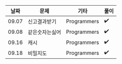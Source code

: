 | 날짜  | 문제           | 기타        | 풀이               |
| ----- | -------------- | ----------- | ------------------ |
| 09.07 | 신고결과받기   | Programmers | :heavy_check_mark: |
| 09.08 | 같은숫자는싫어 | Programmers | :heavy_check_mark: |
| 09.16 | 캐시           | Programmers | :heavy_check_mark: |
| 09.18 | 비밀지도       | Programmers | :heavy_check_mark: |
